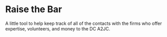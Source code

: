 # Raise the Bar
A little tool to help keep track of all of the contacts with the firms who offer expertise, volunteers, and money to the DC A2JC.
